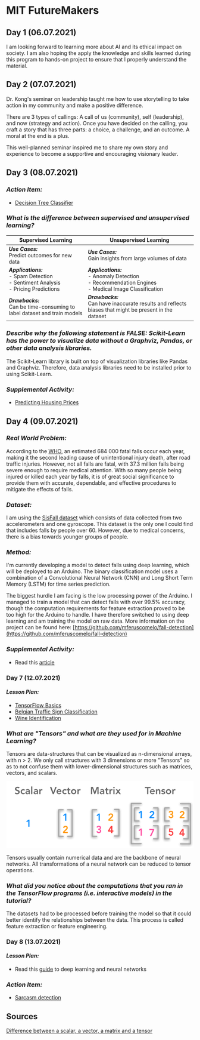 # MIT FutureMakers

## Day 1 (06.07.2021)
I am looking forward to learning more about AI and its ethical impact on society. I am also hoping the apply the knowledge and skills learned during this program to hands-on project to ensure that I properly understand the material.

## Day 2 (07.07.2021)
Dr. Kong's seminar on leadership taught me how to use storytelling to take action in my community and make a positive difference. 

There are 3 types of callings: A call of us (community), self (leadership), and now (strategy and action). Once you have decided on the calling, you craft a story that has three parts: a choice, a challenge, and an outcome. A moral at the end is a plus. 

This well-planned seminar inspired me to share my own story and experience to become a supportive and encouraging visionary leader. 

## Day 3 (08.07.2021)
### ***Action Item:*** 
- [Decision Tree Classifier](/decision-tree-classifier/)

### ***What is the difference between supervised and unsupervised learning?***
| Supervised Learning                                                                      | Unsupervised Learning                                                                                    |
|------------------------------------------------------------------------------------------|----------------------------------------------------------------------------------------------------------|
| ***Use Cases:***<br>Predict outcomes for new data                                        | ***Use Cases:***<br>Gain insights from large volumes of data                                             |
| ***Applications:***<br>- Spam Detection<br>- Sentiment Analysis<br>- Pricing Predictions | ***Applications:***<br>- Anomaly Detection<br>- Recommendation Engines<br>- Medical Image Classification |
| ***Drawbacks:***<br>Can be time-consuming to label dataset and train models              | ***Drawbacks:***<br>Can have inaccurate results and reflects biases that might be present in the dataset |

### ***Describe why the following statement is FALSE: Scikit-Learn has the power to visualize data without a Graphviz, Pandas, or other data analysis libraries.***
The Scikit-Learn library is built on top of visualization libraries like Pandas and Graphviz. Therefore, data analysis libraries need to be installed prior to using Scikit-Learn.

### ***Supplemental Activity:*** 
- [Predicting Housing Prices](/predicting-housing-prices/)

## Day 4 (09.07.2021)
### ***Real World Problem:*** 
According to the [WHO](https://www.who.int/news-room/fact-sheets/detail/falls), an estimated 684 000 fatal falls occur each year, making it the second leading cause of unintentional injury death, after road traffic injuries. However, not all falls are fatal, with 37.3 million falls being severe enough to require medical attention. With so many people being injured or killed each year by falls, it is of great social significance to provide them with accurate, dependable, and effective procedures to mitigate the effects of falls. 

### ***Dataset:*** 
I am using the [SisFall dataset](http://sistemic.udea.edu.co/en/research/projects/english-falls/) which consists of data collected from two accelerometers and one gyroscope. This dataset is the only one I could find that includes falls by people over 60. However, due to medical concerns, there is a bias towards younger groups of people.

### ***Method:*** 
I'm currently developing a model to detect falls using deep learning, which will be deployed to an Arduino. The binary classification model uses a combination of a Convolutional Neural Network (CNN) and Long Short Term Memory (LSTM) for time series prediction. 

The biggest hurdle I am facing is the low processing power of the Arduino. I managed to train a model that can detect falls with over 99.5% accuracy, though the computation requirements for feature extraction proved to be too high for the Arduino to handle. I have therefore switched to using deep learning and am training the model on raw data. More information on the project can be found here: [https://github.com/mferuscomelo/fall-detection](https://github.com/mferuscomelo/fall-detection)

### ***Supplemental Activity:*** 
- Read this [article](https://blogs.nvidia.com/blog/2016/07/29/whats-difference-artificial-intelligence-machine-learning-deep-learning-ai/)

### Day 7 (12.07.2021)
#### ***Lesson Plan:*** 
- [TensorFlow Basics](/tensorflow-basics/)
- [Belgian Traffic Sign Classification](https://github.com/mferuscomelo/traffic-signs-classification)
- [Wine Identification](https://github.com/mferuscomelo/wine-identification)

### ***What are "Tensors" and what are they used for in Machine Learning?***
Tensors are data-structures that can be visualized as n-dimensional arrays, with n > 2. We only call structures with 3 dimensions or more "Tensors" so as to not confuse them with lower-dimensional structures such as matrices, vectors, and scalars.  

![Difference between a scalar, a vector, a matrix and a tensor](/images/scalar-vector-matrix-tensor.png "Difference between a scalar, a vector, a matrix and a tensor")

Tensors usually contain numerical data and are the backbone of neural networks. All transformations of a neural network can be reduced to tensor operations.

### ***What did you notice about the computations that you ran in the TensorFlow programs (i.e. interactive models) in the tutorial?***
The datasets had to be processed before training the model so that it could better identify the relationships between the data. This process is called feature extraction or feature engineering.

### Day 8 (13.07.2021)
#### ***Lesson Plan:*** 
- Read this [guide](https://serokell.io/blog/deep-learning-and-neural-network-guide) to deep learning and neural networks

### ***Action Item:*** 
- [Sarcasm detection](https://github.com/mferuscomelo/sarcasm-detection)

## Sources
[Difference between a scalar, a vector, a matrix and a tensor](https://hadrienj.github.io/posts/Deep-Learning-Book-Series-2.1-Scalars-Vectors-Matrices-and-Tensors/)